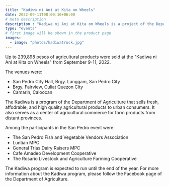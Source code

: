 ```yaml
---
title: "Kadiwa ni Ani at Kita on Wheels"
date: 2022-09-11T08:00:16+06:00
# meta description
description : "Kadiwa ni Ani at Kita on Wheels is a project of the Department of Agriculture."
type: "events"
# first image will be shown in the product page
images:
  - image: "photos/kadiwatruck.jpg"
---
```



Up to 239,898 pesos of agricultural products were sold at the "Kadiwa ni Ani at Kita on Wheels" from September 9-11, 2022. 

The venues were:

- San Pedro City Hall, Brgy. Langgam, San Pedro City
- Brgy. Fairview, Culiat Quezon City 
- Camarin, Caloocan

The Kadiwa is a program of the Department of Agriculture that sells fresh, affodrable, and high quality agricultural products to urban consumers. It also serves as a center of agricultural commerce for farm products from distant provinces. 

Among the participants in the San Pedro event were:

- The San Pedro Fish and Vegetable Vendors Association
- Luntian MPC
- General Trias Dairy Raisers MPC
- Cafe Amadeo Development Cooperative
- The Rosario Livestock and Agriculture Farming Cooperative

The Kadiwa program is expected to run until the end of the year. For more information about the Kadiwa program, please follow the Facebook page of the Department of Agriculture.

<!-- Aabot sa 239,898 pesos ng mga produktong agrikultural ang naibenta sa isinagawang Kadiwa ni Ani at Kita on Wheels noong 9-11 Septyembre 2022 sa San Pedro City Hall, Brgy. Langgam, San Pedro City, Brgy. Fairview, Culiat Quezon City at Camarin Caloocan.

Ang Kadiwa ay isang programa ng Department of Agriculture na naghahatid sa mga urban consumer ng mga sariwa at dekalidad na produktong agrikultural na mabibili sa murang halaga. Nagsisilbi rin itong sentro ng kalakalan para sa mga farm producer mula sa malalayong lalawigan.

Ilan sa mga lumahok na samahan ay ang San Pedro Fish and Vegetable Vendors Association, Luntian MPC, General Trias Dairy Raisers MPC, Cafe Amadeo Development Cooperative at The Rosario Livestock and Agriculture Farming Cooperative. 

Inaasahang magpapatuloy pa ang Kadiwa hanggang sa matapos ang taon. Tumutok lamang sa official facebook page ng Department of Agriculture para sa mga susunod na schedule ng KADIWA. #### (✍Bogs De Chavez  📸Genielle Regalado, AMAD)
 -->